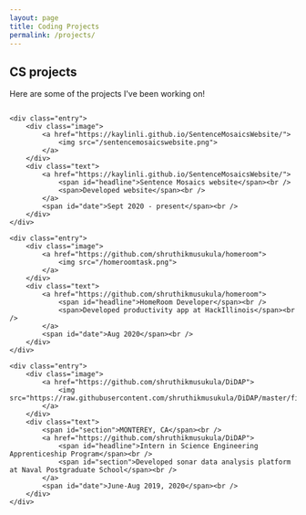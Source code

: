 ```yaml
---
layout: page
title: Coding Projects
permalink: /projects/
---
```


<style>

	
	.entry{
		<!--background-color: #F5F5F5;-->
		display: grid;
		border-style: solid;
		border-color: #F5F5F5;
		grid-auto-rows: auto;
		padding: 5%;
		position: relative;
		box-sizing: border-box;
		border-radius: 5px;
	}
	
	img{
		object-fit: cover;
		width: 12em;
		height: 7em;
		padding:0em 0em 0em 0em;
	}
	
	.image{
		max-width: 100%;
	}

	
	.text {
		<!--margin-bottom: 1em;-->
	}
	
	
	.grid{
		display: grid;
		grid-template-columns: repeat(auto-fit, minmax(180px, 2fr));
		grid-template-rows: auto auto auto;
		grid-column-gap: 0.5em;
		grid-row-gap: 1em;
		
	}
	
	.no-picture {
		margin-top:0.5em;
	}
	
	#section{
		font-size: 0.7em;
	}
	
	#headline{
		font-size: 0.9em;
		<!--margin-top: 30px;-->
	}
	
	#date{
		font-size: 0.6em;
	}

	
	
</style>


<h2>CS projects</h2>

<p>Here are some of the projects I've been working on!</p>

<section class="grid">

	<div class="entry">
		<div class="image">
			<a href="https://kaylinli.github.io/SentenceMosaicsWebsite/">
				<img src="/sentencemosaicswebsite.png">
			</a>
		</div>
		<div class="text">
			<a href="https://kaylinli.github.io/SentenceMosaicsWebsite/">
				<span id="headline">Sentence Mosaics website</span><br />
				<span>Developed website</span><br />
			</a>
			<span id="date">Sept 2020 - present</span><br />
		</div>
	</div>

	<div class="entry">
		<div class="image">
			<a href="https://github.com/shruthikmusukula/homeroom">
				<img src="/homeroomtask.png">
			</a>
		</div>
		<div class="text">
			<a href="https://github.com/shruthikmusukula/homeroom">
				<span id="headline">HomeRoom Developer</span><br />
				<span>Developed productivity app at HackIllinois</span><br />
			</a>
			<span id="date">Aug 2020</span><br />
		</div>
	</div>

	<div class="entry">
		<div class="image">
			<a href="https://github.com/shruthikmusukula/DiDAP">
				<img src="https://raw.githubusercontent.com/shruthikmusukula/DiDAP/master/fig1.PNG">
			</a>
		</div>
		<div class="text">
			<span id="section">MONTEREY, CA</span><br />
			<a href="https://github.com/shruthikmusukula/DiDAP">
				<span id="headline">Intern in Science Engineering Apprenticeship Program</span><br />
				<span id="section">Developed sonar data analysis platform at Naval Postgraduate School</span><br />
			</a>
			<span id="date">June-Aug 2019, 2020</span><br />
		</div>
	</div>

</section>
